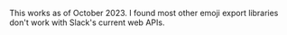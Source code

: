 This works as of October 2023. I found most other emoji export libraries don't work with Slack's current web APIs.